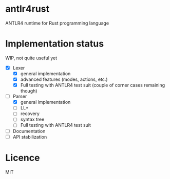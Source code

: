 # antlr4rust
ANTLR4 runtime for Rust programming language 

# Implementation status

WIP, not quite useful yet

- [X] Lexer
  - [X] general implementation
  - [X] advanced features (modes, actions, etc.)
  - [X] Full testing with ANTLR4 test suit (couple of corner cases remaining though)
- [ ] Parser
  - [X] general implementation
  - [ ] LL*
  - [ ] recovery
  - [ ] syntax tree
  - [ ] Full testing with ANTLR4 test suit
- [ ] Documentation
- [ ] API stabilization 

# Licence

MIT 
